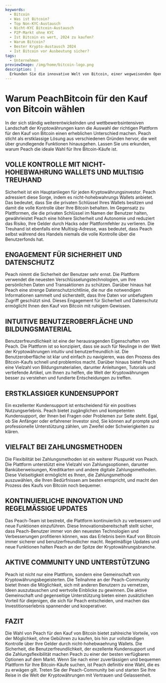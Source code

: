 ```yaml
---
keywords:
  - Bitcoin
  - Was ist Bitcoin?
  - Top Non-KYC-Austausch
  - Nicht-KYC Bitcoin-Austausch
  - P2P-Markt ohne KYC
  - Ist Bitcoin es wert, 2024 zu kaufen?
  - Warum Bitcoin?
  - Bester Krypto-Austausch 2024
  - Ist Bitcoin vor Ausbeutung sicher?
tags:
  - Unternehmen
previewImage: /img/home/bitcoin-logo.png
description: |
  Erkunden Sie die innovative Welt von Bitcoin, einer wegweisenden Open-Source-Software, die eine digitale und dezentralisierte Währung über ein globales Netzwerk ermöglicht.
---
```


# Warum PeachBitcoin für den Kauf von Bitcoin wählen

In der sich ständig weiterentwickelnden und wettbewerbsintensiven Landschaft der Kryptowährungen kann die Auswahl der richtigen Plattform für den Kauf von Bitcoin einen erheblichen Unterschied machen. Peach sticht als erstklassige Lösung aus verschiedenen Gründen hervor, die weit über grundlegende Funktionen hinausgehen. Lassen Sie uns erkunden, warum Peach die ideale Wahl für Ihre Bitcoin-Käufe ist.

## VOLLE KONTROLLE MIT NICHT-HOHEBWAHRUNG WALLETS UND MULTISIG TREUHAND

Sicherheit ist ein Hauptanliegen für jeden Kryptowährungsinvestor. Peach adressiert diese Sorge, indem es nicht-hohebwahrungs Wallets anbietet. Das bedeutet, dass Sie die privaten Schlüssel Ihres Wallets besitzen und damit die volle Kontrolle über Ihre Bitcoin behalten. Im Gegensatz zu Plattformen, die die privaten Schlüssel im Namen der Benutzer halten, gewährleistet Peach eine höhere Sicherheit und Autonomie und reduziert das Risiko, Ihre Gelder durch Hacks oder Plattformfehler zu verlieren. Die Treuhand ist ebenfalls eine Multisig-Adresse, was bedeutet, dass Peach selbst während des Handels niemals die volle Kontrolle über die Benutzerfonds hat.

## ENGAGEMENT FÜR SICHERHEIT UND DATENSCHUTZ

Peach nimmt die Sicherheit der Benutzer sehr ernst. Die Plattform verwendet die neuesten Verschlüsselungstechnologien, um Ihre persönlichen Daten und Transaktionen zu schützen. Darüber hinaus hat Peach eine strenge Datenschutzrichtlinie, die nur die notwendigen Informationen sammelt und sicherstellt, dass Ihre Daten vor unbefugtem Zugriff geschützt sind. Dieses Engagement für Sicherheit und Datenschutz ermöglicht Ihnen den Kauf von Bitcoin mit ruhigem Gewissen.

## INTUITIVE BENUTZEROBERFLÄCHE UND BILDUNGSMATERIAL

Benutzerfreundlichkeit ist eine der herausragenden Eigenschaften von Peach. Die Plattform ist so konzipiert, dass sie auch für Neulinge in der Welt der Kryptowährungen intuitiv und benutzerfreundlich ist. Die Benutzeroberfläche ist klar und einfach zu navigieren, was den Prozess des Bitcoin-Kaufs schnell und problemlos macht. Darüber hinaus bietet Peach eine Vielzahl von Bildungsmaterialien, darunter Anleitungen, Tutorials und vertiefende Artikel, um Ihnen zu helfen, die Welt der Kryptowährungen besser zu verstehen und fundierte Entscheidungen zu treffen.

## ERSTKLASSIGER KUNDENSUPPORT

Ein exzellenter Kundensupport ist entscheidend für ein positives Nutzungserlebnis. Peach bietet zugänglichen und kompetenten Kundensupport, der Ihnen bei Fragen oder Problemen zur Seite steht. Egal, ob Sie Anfänger oder erfahrener Investor sind, Sie können auf prompte und professionelle Unterstützung zählen, um Zweifel oder Schwierigkeiten zu klären.

## VIELFALT BEI ZAHLUNGSMETHODEN

Die Flexibilität bei Zahlungsmethoden ist ein weiterer Pluspunkt von Peach. Die Plattform unterstützt eine Vielzahl von Zahlungsoptionen, darunter Banküberweisungen, Kreditkarten und andere digitale Zahlungsmethoden. Diese Vielseitigkeit ermöglicht es Ihnen, die Zahlungsmethode auszuwählen, die Ihren Bedürfnissen am besten entspricht, und macht den Prozess des Kaufs von Bitcoin noch bequemer.

## KONTINUIERLICHE INNOVATION UND REGELMÄSSIGE UPDATES

Das Peach-Team ist bestrebt, die Plattform kontinuierlich zu verbessern und neue Funktionen einzuführen. Diese Innovationsbereitschaft stellt sicher, dass Peach-Benutzer immer von den neuesten Technologien und Verbesserungen profitieren können, was das Erlebnis beim Kauf von Bitcoin immer sicherer und benutzerfreundlicher macht. Regelmäßige Updates und neue Funktionen halten Peach an der Spitze der Kryptowährungsbranche.

## AKTIVE COMMUNITY UND UNTERSTÜTZUNG

Peach ist nicht nur eine Plattform, sondern eine Gemeinschaft von Kryptowährungsbegeisterten. Die Teilnahme an der Peach-Community bietet Ihnen die Möglichkeit, sich mit anderen Benutzern zu vernetzen, Ideen auszutauschen und wertvolle Einblicke zu gewinnen. Die aktive Gemeinschaft und gegenseitige Unterstützung bieten einen zusätzlichen Vorteil für diejenigen, die sich für Peach entscheiden, und machen das Investitionserlebnis spannender und kooperativer.

## FAZIT

Die Wahl von Peach für den Kauf von Bitcoin bietet zahlreiche Vorteile, von der Möglichkeit, ohne Gebühren zu kaufen, bis hin zur vollständigen Kontrolle über Ihre Gelder durch nicht-hohebwaehrung Wallets. Die Sicherheit, die Benutzerfreundlichkeit, der exzellente Kundensupport und die Zahlungsflexibilität machen Peach zu einer der besten verfügbaren Optionen auf dem Markt. Wenn Sie nach einer zuverlässigen und bequemen Plattform für Ihre Bitcoin-Käufe suchen, ist Peach definitiv eine Wahl, die es zu erwägen gilt. Treten Sie der Peach-Community bei und starten Sie Ihre Reise in die Welt der Kryptowährungen mit Vertrauen und Gelassenheit.